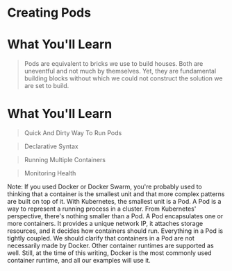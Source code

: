 <!-- .slide: class="center" -->
# Creating Pods


<!-- .slide: class="light" -->
<div class="eyebrow"></div>

# What You'll Learn

> Pods are equivalent to bricks we use to build houses. Both are uneventful and not much by themselves. Yet, they are fundamental building blocks without which we could not construct the solution we are set to build.


<!-- .slide: class="light" -->
<div class="eyebrow"></div>

# What You'll Learn

> Quick And Dirty Way To Run Pods

> Declarative Syntax

> Running Multiple Containers

> Monitoring Health

Note:
If you used Docker or Docker Swarm, you're probably used to thinking that a container is the smallest unit and that more complex patterns are built on top of it. With Kubernetes, the smallest unit is a Pod. A Pod is a way to represent a running process in a cluster. From Kubernetes' perspective, there's nothing smaller than a Pod. A Pod encapsulates one or more containers. It provides a unique network IP, it attaches storage resources, and it decides how containers should run. Everything in a Pod is tightly coupled. We should clarify that containers in a Pod are not necessarily made by Docker. Other container runtimes are supported as well. Still, at the time of this writing, Docker is the most commonly used container runtime, and all our examples will use it.